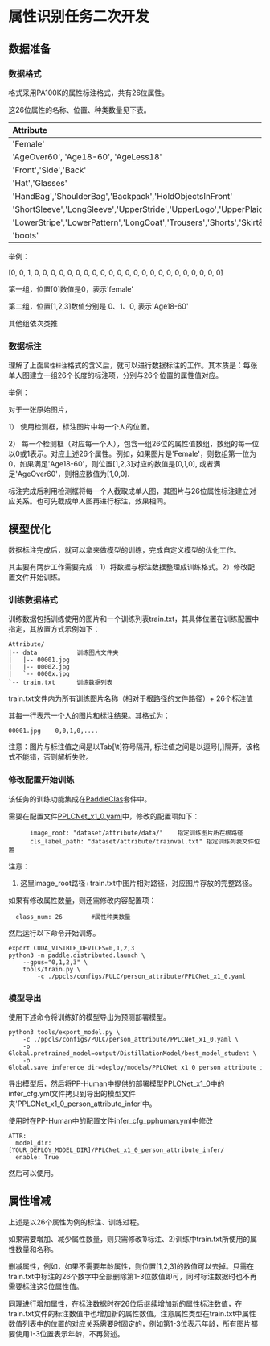 # 属性识别任务二次开发

## 数据准备

### 数据格式

格式采用PA100K的属性标注格式，共有26位属性。

这26位属性的名称、位置、种类数量见下表。

| Attribute |  index    |  length   |
|:----------|:----------|:----------|
| 'Female'    | [0]    | 1    |
| 'AgeOver60', 'Age18-60', 'AgeLess18'    | [1, 2, 3]    | 3    |
| 'Front','Side','Back'    | [4, 5, 6]    |  3    |
| 'Hat','Glasses'   |  [7, 8]   |  2    |
| 'HandBag','ShoulderBag','Backpack','HoldObjectsInFront'   | [9,10,11,12]   | 4    |
| 'ShortSleeve','LongSleeve','UpperStride','UpperLogo','UpperPlaid','UpperSplice'  | [13,14,15,16,17,18]   |  6    |
| 'LowerStripe','LowerPattern','LongCoat','Trousers','Shorts','Skirt&Dress'   | [19,20,21,22,23,24]   |  6    |
| 'boots'   | [25]   |  1   |

举例：

[0, 0, 1, 0, 0, 0, 0, 0, 0, 0, 0, 0, 0, 0, 0, 0, 0, 0, 0, 0, 0, 0, 0, 0, 0, 0]

第一组，位置[0]数值是0，表示'female'

第二组，位置[1,2,3]数值分别是 0、1、0, 表示'Age18-60'

其他组依次类推

### 数据标注

理解了上面`属性标注`格式的含义后，就可以进行数据标注的工作。其本质是：每张单人图建立一组26个长度的标注项，分别与26个位置的属性值对应。

举例：

对于一张原始图片，

1） 使用检测框，标注图片中每一个人的位置。

2） 每一个检测框（对应每一个人），包含一组26位的属性值数组，数组的每一位以0或1表示。对应上述26个属性。例如，如果图片是'Female'，则数组第一位为0，如果满足'Age18-60'，则位置[1,2,3]对应的数值是[0,1,0], 或者满足'AgeOver60'，则相应数值为[1,0,0].

标注完成后利用检测框将每一个人截取成单人图，其图片与26位属性标注建立对应关系。也可先截成单人图再进行标注，效果相同。

## 模型优化

数据标注完成后，就可以拿来做模型的训练，完成自定义模型的优化工作。

其主要有两步工作需要完成：1）将数据与标注数据整理成训练格式。2）修改配置文件开始训练。

### 训练数据格式

训练数据包括训练使用的图片和一个训练列表train.txt，其具体位置在训练配置中指定，其放置方式示例如下：
```
Attribute/
|-- data           训练图片文件夹
|   |-- 00001.jpg
|   |-- 00002.jpg
|   `-- 0000x.jpg
`-- train.txt      训练数据列表

```

train.txt文件内为所有训练图片名称（相对于根路径的文件路径）+ 26个标注值

其每一行表示一个人的图片和标注结果。其格式为：

```
00001.jpg    0,0,1,0,....
```

注意：图片与标注值之间是以Tab[\t]符号隔开, 标注值之间是以逗号[,]隔开。该格式不能错，否则解析失败。

### 修改配置开始训练

该任务的训练功能集成在[PaddleClas](https://github.com/PaddlePaddle/PaddleClas)套件中。

需要在配置文件[PPLCNet_x1_0.yaml](https://github.com/PaddlePaddle/PaddleClas/blob/develop/ppcls/configs/PULC/person_attribute/PPLCNet_x1_0.yaml)中，修改的配置项如下：

```
      image_root: "dataset/attribute/data/"    指定训练图片所在根路径
      cls_label_path: "dataset/attribute/trainval.txt" 指定训练列表文件位置
```
注意：

1. 这里image_root路径+train.txt中图片相对路径，对应图片存放的完整路径。

如果有修改属性数量，则还需修改内容配置项：

```
  class_num: 26        #属性种类数量
```

然后运行以下命令开始训练。

```
export CUDA_VISIBLE_DEVICES=0,1,2,3
python3 -m paddle.distributed.launch \
    --gpus="0,1,2,3" \
    tools/train.py \
        -c ./ppcls/configs/PULC/person_attribute/PPLCNet_x1_0.yaml
```

### 模型导出

使用下述命令将训练好的模型导出为预测部署模型。

```
python3 tools/export_model.py \
    -c ./ppcls/configs/PULC/person_attribute/PPLCNet_x1_0.yaml \
    -o Global.pretrained_model=output/DistillationModel/best_model_student \
    -o Global.save_inference_dir=deploy/models/PPLCNet_x1_0_person_attribute_infer
```

导出模型后，然后将PP-Human中提供的部署模型[PPLCNet_x1_0](https://bj.bcebos.com/v1/paddledet/models/pipeline/PPLCNet_x1_0_person_attribute_945_infer.tar)中的infer_cfg.yml文件拷贝到导出的模型文件夹'PPLCNet_x1_0_person_attribute_infer'中。

使用时在PP-Human中的配置文件infer_cfg_pphuman.yml中修改
```
ATTR:
  model_dir: [YOUR_DEPLOY_MODEL_DIR]/PPLCNet_x1_0_person_attribute_infer/
  enable: True
```
然后可以使用。

## 属性增减

上述是以26个属性为例的标注、训练过程。

如果需要增加、减少属性数量，则只需修改1)标注、2)训练中train.txt所使用的属性数量和名称。

删减属性，例如，如果不需要年龄属性，则位置[1,2,3]的数值可以去掉。只需在train.txt中标注的26个数字中全部删除第1-3位数值即可，同时标注数据时也不再需要标注这3位属性值。

同理进行增加属性，在标注数据时在26位后继续增加新的属性标注数值，在train.txt文件的标注数值中也增加新的属性数值。注意属性类型在train.txt中属性数值列表中的位置的对应关系需要时固定的，例如第1-3位表示年龄，所有图片都要使用1-3位置表示年龄，不再赘述。

